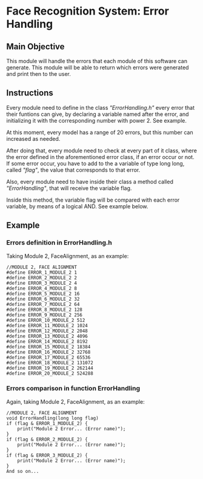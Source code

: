 # Face Recognition System: Error Handling

## Main Objective

This module will handle the errors that each module of this software can generate. This module will be able to return which errors were generated and print then to the user.

## Instructions

Every module need to define in the class *"ErrorHandling.h"* every error that their funtions can give, by declaring a variable named after the error, and initializing it with the corresponding number with power 2. See example.

At this moment, every model has a range of 20 errors, but this number can increased as needed.

After doing that, every module need to check at every part of it class, where the error defined in the aforementioned error class, if an error occur or not. If some error occur, you have to add to the a variable of type long long, called *"flag"*, the value that corresponds to that error.

Also, every module need to have inside their class a method called *"ErrorHandling"*, that will receive the variable flag.

Inside this method, the variable flag will be compared with each error variable, by means of a logical AND. See example below.

## Example

### Errors definition in ErrorHandling.h

Taking Module 2, FaceAlignment, as an example:

```
//MODULE 2, FACE ALIGNMENT
#define ERROR_1_MODULE_2 1
#define ERROR_2_MODULE_2 2
#define ERROR_3_MODULE_2 4
#define ERROR_4_MODULE_2 8
#define ERROR_5_MODULE_2 16
#define ERROR_6_MODULE_2 32
#define ERROR_7_MODULE_2 64
#define ERROR_8_MODULE_2 128
#define ERROR_9_MODULE_2 256
#define ERROR_10_MODULE_2 512
#define ERROR_11_MODULE_2 1024
#define ERROR_12_MODULE_2 2048
#define ERROR_13_MODULE_2 4096
#define ERROR_14_MODULE_2 8192
#define ERROR_15_MODULE_2 18384
#define ERROR_16_MODULE_2 32768
#define ERROR_17_MODULE_2 65536
#define ERROR_18_MODULE_2 131072
#define ERROR_19_MODULE_2 262144
#define ERROR_20_MODULE_2 524288
```

### Errors comparison in function ErrorHandling

Again, taking Module 2, FaceAlignment, as an example:

```
//MODULE 2, FACE ALIGNMENT
void ErrorHandling(long long flag)
if (flag & ERROR_1_MODULE_2) {		
	print("Module 2 Error... (Error name)");
}
if (flag & ERROR_2_MODULE_2) {
	print("Module 2 Error... (Error name)");
}
if (flag & ERROR_3_MODULE_2) {
	print("Module 2 Error... (Error name)");
}
And so on...
```
